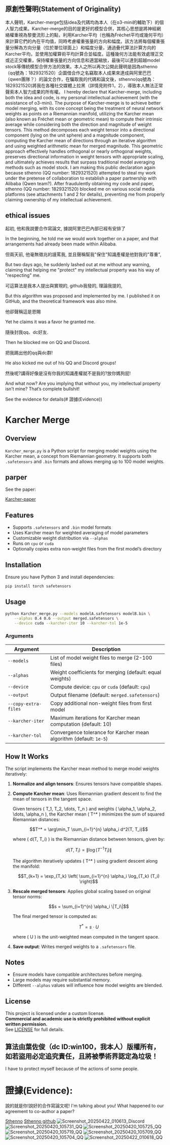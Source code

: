## 原創性聲明(Statement of Originality)
本人聲明，Karcher-merge包括idea及代碼均為本人（在o3-mini的輔助下）的個人智力成果。Karcher-merge的目的是更好的模型合併，其核心思想是將神經網絡權重視為黎曼流形上的點，利用Karcher平均（也稱為Fréchet平均或幾何平均）來計算它們的內在平均值，同時考慮權重張量的方向和幅度。該方法將每個權重張量分解為方向分量（位於單位球面上）和幅度分量，通過叠代算法計算方向的Karcher平均，並使用加權算術平均計算合並幅度。這種幾何方法能有效處理正交或近正交權重，保持權重張量的方向信息和適當縮放，最後可以達到超越model stock等傳統模型合併方法的效果。本人之所以再次公開此聲明是因為sthenno（qq號為：1829321520）企圖借合作之名竊取本人成果來達成與阿里巴巴（qwen團隊？）的論文合作，在騙取我的代碼和論文後，sthenno(qq號為：1829321520)將我在各種社交媒體上拉黑（詳情見附件1，2），導致本人無法正常聲索本人智力成果的所有權。
I hereby declare that Karcher-merge, including both the idea and code, is my personal intellectual achievement (with the assistance of o3-mini). The purpose of Karcher-merge is to achieve better model merging, with its core concept being the treatment of neural network weights as points on a Riemannian manifold, utilizing the Karcher mean (also known as Fréchet mean or geometric mean) to compute their intrinsic average while considering both the direction and magnitude of weight tensors. This method decomposes each weight tensor into a directional component (lying on the unit sphere) and a magnitude component, computing the Karcher mean of directions through an iterative algorithm and using weighted arithmetic mean for merged magnitude. This geometric approach effectively handles orthogonal or nearly orthogonal weights, preserves directional information in weight tensors with appropriate scaling, and ultimately achieves results that surpass traditional model averaging methods such as model stock. I am making this public declaration again because sthenno (QQ number: 1829321520) attempted to steal my work under the pretense of collaboration to establish a paper partnership with Alibaba (Qwen team?). After fraudulently obtaining my code and paper, sthenno (QQ number: 1829321520) blocked me on various social media platforms (see attachments 1 and 2 for details), preventing me from properly claiming ownership of my intellectual achievement.

## ethical issues

起初, 他和我說要合作寫論文, 據說阿里巴巴內部已經有安排了

 In the beginning, he told me we would work together on a paper, and that arrangements had already been made within Alibaba.
 
但兩天前, 他毫無徵兆的謾罵我, 並且聲稱幫我"保住"知識產權是他對我的"尊重", 

 But two days ago, he suddenly lashed out at me without any warning, claiming that helping me "protect" my intellectual property was his way of "respecting" me.

可這算法是我本人提出與實現的, github我發的, 理論我提的,

 But this algorithm was proposed and implemented by me. I published it on GitHub, and the theoretical framework was also mine.
 
 他卻聲稱這是恩賜
 
 Yet he claims it was a favor he granted me.
 
隨後封我qq、dc好友.

Then he blocked me on QQ and Discord.

把我踢出他的qq與dc群!

He also kicked me out of his QQ and Discord groups!

然後呢?講得好像是沒有你我的知識產權就不是我的?放你媽狗屁!

And what now? Are you implying that without you, my intellectual property isn’t mine? That’s complete bullshit!

See the evidence for details(# 證據(Evidence))

# Karcher Merge

## Overview
`Karcher_merge.py` is a Python script for merging model weights using the Karcher mean, a concept from Riemannian geometry. It supports both `.safetensors` and `.bin` formats and allows merging up to 100 model weights.

## parper
See the paper:

[Karcher-paper](https://github.com/win10ogod/Karcher-merge/blob/main/Karcher-paper.pdf)

## Features
- Supports `.safetensors` and `.bin` model formats
- Uses Karcher mean for weighted averaging of model parameters
- Customizable weight distribution via `--alphas`
- Runs on `cpu` or `cuda`
- Optionally copies extra non-weight files from the first model’s directory

## Installation
Ensure you have Python 3 and install dependencies:
```bash
pip install torch safetensors
```

## Usage
```bash
python Karcher_merge.py --models modelA.safetensors modelB.bin \
    --alphas 0.4 0.6 --output merged.safetensors \
    --device cuda --karcher-iter 10 --karcher-tol 1e-5
```

### Arguments
| Argument | Description |
|----------|-------------|
| `--models` | List of model weight files to merge (2-100 files) |
| `--alphas` | Weight coefficients for merging (default: equal weights) |
| `--device` | Compute device: `cpu` or `cuda` (default: `cpu`) |
| `--output` | Output filename (default: `merged.safetensors`) |
| `--copy-extra-files` | Copy additional non-weight files from first model |
| `--karcher-iter` | Maximum iterations for Karcher mean computation (default: 10) |
| `--karcher-tol` | Convergence tolerance for Karcher mean algorithm (default: `1e-5`) |

## How It Works
The script implements the Karcher mean method to merge model weights iteratively:

1. **Normalize and align tensors**: Ensures tensors have compatible shapes.
2. **Compute Karcher mean**: Uses Riemannian gradient descent to find the mean of tensors in the tangent space.

   Given tensors \( T_1, T_2, \dots, T_n \) and weights \( \alpha_1, \alpha_2, \dots, \alpha_n \), the Karcher mean \( T^* \) minimizes the sum of squared Riemannian distances:
   
   ```math
   T^* = \arg\min_T \sum_{i=1}^{n} \alpha_i d^2(T, T_i)
   ```
   
   where \( d(T, T_i) \) is the Riemannian distance between tensors, given by:
   
   ```math
   d(T, T_i) = \| \log(T^{-1} T_i) \|
   ```
   
   The algorithm iteratively updates \( T^* \) using gradient descent along the manifold:
   
   ```math
   T_{k+1} = \exp_{T_k} \left( \sum_{i=1}^{n} \alpha_i \log_{T_k} (T_i) \right)
   ```
   
3. **Rescale merged tensors**: Applies global scaling based on original tensor norms:
   
   ```math
   s = \sum_{i=1}^{n} \alpha_i \|T_i\|
   ```
   
   The final merged tensor is computed as:
   
   ```math
   T^* = s \cdot U
   ```
   
   where \( U \) is the unit-weighted mean computed in the tangent space.

4. **Save output**: Writes merged weights to a `.safetensors` file.

## Notes
- Ensure models have compatible architectures before merging.
- Large models may require substantial memory.
- Different `--alphas` values will influence how model weights are blended.

## License

This project is licensed under a custom license.  
**Commercial and academic use is strictly prohibited without explicit written permission.**  
See [LICENSE](./LICENSE) for full details.


## 算法由葉佐俊（dc ID:win100，我本人）版權所有，如若盜用必定追究責任，且將被學術界認定為垃圾！
I have to protect myself because of the actions of some people.
# 證據(Evidence):
說的就是你!說好的合作寫論文呢!
 I'm talking about you! What happened to our agreement to co-author a paper?
 
[Sthenno](https://huggingface.co/sthenno)
[Sthenno github](https://github.com/neoheartbeats)
![Screenshot_20250422_010613_Discord](https://github.com/user-attachments/assets/bf027abe-6067-47e4-8e54-338d05e7b31e)
![Screenshot_20250420_105731_QQ](https://github.com/user-attachments/assets/4607b41a-8e40-44a5-a13c-a22f79972700)
![Screenshot_20250420_105725_QQ](https://github.com/user-attachments/assets/0da47b03-499a-4b45-bae3-7c3722d1893d)
![Screenshot_20250420_105719_QQ](https://github.com/user-attachments/assets/6b3eae35-bd91-49eb-995d-39eb729eddd4)
![Screenshot_20250420_105709_QQ](https://github.com/user-attachments/assets/420b0fe9-ff1c-44ab-aa83-39cd2168dff5)
![Screenshot_20250420_105704_QQ](https://github.com/user-attachments/assets/57c0c625-c7fc-4c9d-9f7c-78e61ff62250)
![Screenshot_20250422_010618_QQ](https://github.com/user-attachments/assets/9434f6ff-2164-4576-9b75-a94c4626c66a)
